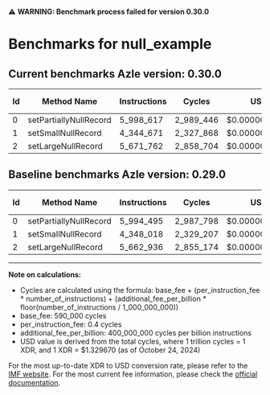 ⚠️ **WARNING: Benchmark process failed for version 0.30.0**

# Benchmarks for null_example

## Current benchmarks Azle version: 0.30.0

| Id  | Method Name            | Instructions | Cycles    | USD           | USD/Million Calls | Change                            |
| --- | ---------------------- | ------------ | --------- | ------------- | ----------------- | --------------------------------- |
| 0   | setPartiallyNullRecord | 5_998_617    | 2_989_446 | $0.0000039750 | $3.97             | <font color="red">+4_122</font>   |
| 1   | setSmallNullRecord     | 4_344_671    | 2_327_868 | $0.0000030953 | $3.09             | <font color="green">-3_347</font> |
| 2   | setLargeNullRecord     | 5_671_762    | 2_858_704 | $0.0000038011 | $3.80             | <font color="red">+8_826</font>   |

## Baseline benchmarks Azle version: 0.29.0

| Id  | Method Name            | Instructions | Cycles    | USD           | USD/Million Calls |
| --- | ---------------------- | ------------ | --------- | ------------- | ----------------- |
| 0   | setPartiallyNullRecord | 5_994_495    | 2_987_798 | $0.0000039728 | $3.97             |
| 1   | setSmallNullRecord     | 4_348_018    | 2_329_207 | $0.0000030971 | $3.09             |
| 2   | setLargeNullRecord     | 5_662_936    | 2_855_174 | $0.0000037964 | $3.79             |

---

**Note on calculations:**

- Cycles are calculated using the formula: base_fee + (per_instruction_fee \* number_of_instructions) + (additional_fee_per_billion \* floor(number_of_instructions / 1_000_000_000))
- base_fee: 590_000 cycles
- per_instruction_fee: 0.4 cycles
- additional_fee_per_billion: 400_000_000 cycles per billion instructions
- USD value is derived from the total cycles, where 1 trillion cycles = 1 XDR, and 1 XDR = $1.329670 (as of October 24, 2024)

For the most up-to-date XDR to USD conversion rate, please refer to the [IMF website](https://www.imf.org/external/np/fin/data/rms_sdrv.aspx).
For the most current fee information, please check the [official documentation](https://internetcomputer.org/docs/current/developer-docs/gas-cost#execution).
